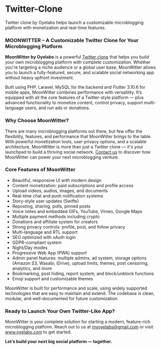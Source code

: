 # Twitter-Clone
Twitter clone by Oyelabs helps launch a customizable microblogging platform with monetization and real-time features. 

  <h3>MOONWITTER – A Customizable Twitter Clone for Your Microblogging Platform</h3>

  <p><strong>MoonWitter by Oyelabs</strong> is a powerful <a href="https://oyelabs.com/twitter-clone/" target="_blank">Twitter clone</a> that helps you build your own microblogging platform with complete customization. Whether you're targeting a niche audience or a global user base, MoonWitter allows you to launch a fully-featured, secure, and scalable social networking app without heavy upfront investment.</p>

  <p>Built using PHP, Laravel, MySQL for the backend and Flutter 3.10.6 for mobile apps, MoonWitter combines performance with versatility. It’s equipped with all the core features of a Twitter-style platform — plus advanced functionality to monetize content, control privacy, support multi-language users, and run ads or donations.</p>

  <h3>Why Choose MoonWitter?</h3>
  <p>There are many microblogging platforms out there, but few offer the flexibility, features, and performance that MoonWitter brings to the table. With powerful monetization tools, user privacy options, and a scalable architecture, MoonWitter is more than just a Twitter clone — it's your launchpad to build a thriving social network. <a href="mailto:grow@oyelabs.com">Contact us</a> to discover how MoonWitter can power your next microblogging venture.


  <h3>Core Features of MoonWitter</h3>
  <ul>
    <li>Beautiful, responsive UI with modern design</li>
    <li>Content monetization: paid subscriptions and profile access</li>
    <li>Upload videos, audios, images, and documents</li>
    <li>Real-time chat and push notification systems</li>
    <li>Story-style user updates (Swifts)</li>
    <li>Reposting, sharing, polls, pinned posts</li>
    <li>Voice notes and embedded GIFs, YouTube, Vimeo, Google Maps</li>
    <li>Multiple payment methods including crypto</li>
    <li>Donations and affiliate system for creators</li>
    <li>Strong privacy controls: profile, post, and follow privacy</li>
    <li>Multi-language and RTL support</li>
    <li>SEO optimized with oAuth login</li>
    <li>GDPR-compliant system</li>
    <li>Night/Day modes</li>
    <li>Progressive Web App (PWA) support</li>
    <li>Admin panel features: multiple admins, ad system, storage options (Amazon S3, Wasabi, iDrive), upload limits, themes, post censoring, analytics, and more</li>
    <li>Bookmarking, post hiding, report system, and block/unblock functions</li>
    <li>Emoji support and customizable themes</li>
  </ul>

  <p>MoonWitter is built for performance and scale, using widely supported technologies that are easy to maintain and extend. The codebase is clean, modular, and well-documented for future customization.</p>

  <h3>Ready to Launch Your Own Twitter-Like App?</h3>
<p>MoonWitter is your complete solution for starting a modern, feature-rich microblogging platform. Reach out to us at <a href="mailto:myoyelabs@gmail.com">myoyelabs@gmail.com</a> or visit <a href="https://www.oyelabs.com" target="_blank">www.oyelabs.com</a> to get started.</p>

<p><strong>Let’s build your next big social platform — together.</strong></p>
</body>
